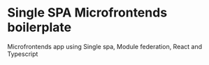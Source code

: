 # Single SPA Microfrontends boilerplate 
Microfrontends app using Single spa, Module federation, React and Typescript